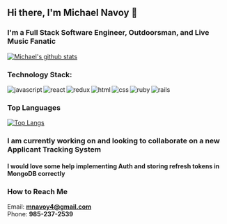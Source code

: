 ## Hi there, I'm Michael Navoy 👋
### I'm a Full Stack Software Engineer, Outdoorsman, and Live Music Fanatic

[![Michael's github stats](https://github-readme-stats.vercel.app/api?username=mnavoy4&show_icons=true&theme=tokyonight)](https://github.com/anuraghazra/github-readme-stats)

### Technology Stack:
[<img align="left" alt="javascript" src="https://img.shields.io/badge/javascript%20-%23323330.svg?&style=for-the-badge&logo=javascript&logoColor=%23F7DF1E"/>][linkedIn]
[<img align="left" alt="react" src="https://img.shields.io/badge/react%20-%2320232a.svg?&style=for-the-badge&logo=react&logoColor=%2361DAFB"/>][linkedIn]
[<img align="left" alt="redux" src="https://img.shields.io/badge/redux%20-%23593d88.svg?&style=for-the-badge&logo=redux&logoColor=white"/>][linkedIn]
[<img align="left" alt="html" src="https://img.shields.io/badge/html5%20-%23E34F26.svg?&style=for-the-badge&logo=html5&logoColor=white"/>][linkedIn]
[<img align="left" alt="css" src="https://img.shields.io/badge/css3%20-%231572B6.svg?&style=for-the-badge&logo=css3&logoColor=white"/>][linkedIn]
[<img align="left" alt="ruby" src="https://img.shields.io/badge/ruby-%23CC342D.svg?&style=for-the-badge&logo=ruby&logoColor=white"/>][linkedIn]
[<img align="left" alt="rails" src="https://img.shields.io/badge/rails%20-%23CC0000.svg?&style=for-the-badge&logo=ruby-on-rails&logoColor=white"/>][linkedIn]

<br>

### Top Languages
[![Top Langs](https://github-readme-stats.vercel.app/api/top-langs/?username=mnavoy4)](https://github.com/anuraghazra/github-readme-stats)

### I am currently working on and looking to collaborate on a new Applicant Tracking System
#### I would love some help implementing Auth and storing refresh tokens in MongoDB correctly

### How to Reach Me
Email: **mnavoy4@gmail.com**
<br>
Phone: **985-237-2539**

<!--
**mnavoy4/mnavoy4** is a ✨ _special_ ✨ repository because its `README.md` (this file) appears on your GitHub profile.

Here are some ideas to get you started:

- 🔭 I’m currently working on ...
- 🌱 I’m currently learning ...
- 👯 I’m looking to collaborate on ...
- 🤔 I’m looking for help with ...
- 💬 Ask me about ...
- 📫 How to reach me: ...
- 😄 Pronouns: ...
- ⚡ Fun fact: ...
-->
[linkedIn]:http://www.linkedin.com/in/michael-navoy